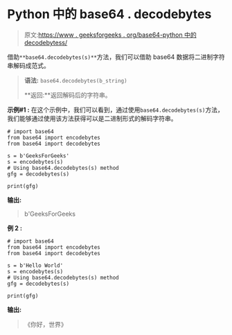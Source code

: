 # Python 中的 base64 . decodebytes

> 原文:[https://www . geeksforgeeks . org/base64-python 中的 decodebytess/](https://www.geeksforgeeks.org/base64-decodebytess-in-python/)

借助`**base64.decodebytes(s)**`方法，我们可以借助 base64 数据将二进制字符串解码成范式。

> **语法:** `base64.decodebytes(b_string)`
> 
> **返回:**返回解码后的字符串。

**示例#1 :**
在这个示例中，我们可以看到，通过使用`base64.decodebytes(s)`方法，我们能够通过使用该方法获得可以是二进制形式的解码字符串。

```
# import base64
from base64 import encodebytes
from base64 import decodebytes

s = b'GeeksForGeeks'
s = encodebytes(s)
# Using base64.decodebytes(s) method
gfg = decodebytes(s)

print(gfg)
```

**输出:**

> b'GeeksForGeeks

**例 2 :**

```
# import base64
from base64 import encodebytes
from base64 import decodebytes

s = b'Hello World'
s = encodebytes(s)
# Using base64.decodebytes(s) method
gfg = decodebytes(s)

print(gfg)
```

**输出:**

> 《你好，世界》
